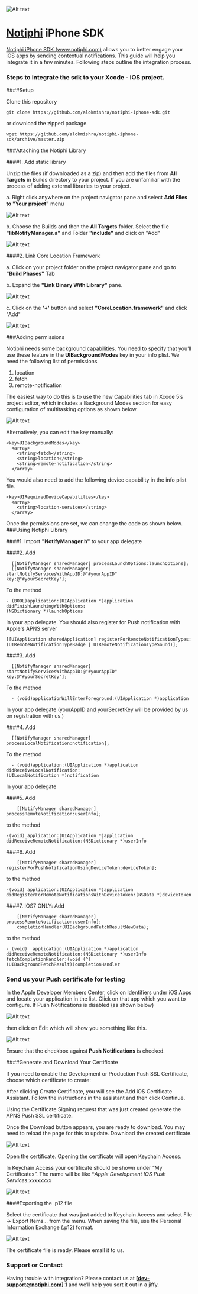 ![Alt text](/READMESCR/not.png?raw=true)

[Notiphi](http://www.notiphi.com) iPhone SDK
==================

[Notiphi iPhone SDK (www.notiphi.com)](http://www.notiphi.com) allows you to better engage your iOS apps by sending contextual notifications. This guide will help you integrate it in a few minutes. Following steps outline the integration process.

### Steps to integrate the sdk to your Xcode - iOS project.

####Setup

Clone this repository

```
git clone https://github.com/alokmishra/notiphi-iphone-sdk.git
```

or download the zipped package.

```
wget https://github.com/alokmishra/notiphi-iphone-sdk/archive/master.zip
```

###Attaching the Notiphi Library

####1. Add static library

Unzip the files (if downloaded as a zip) and then add the files from **All Targets** in Builds directory to your project. If you are unfamiliar with the process of adding external libraries to your project.

a. Right click anywhere on the project navigator pane and select **Add Files to "Your project"** menu

![Alt text](/READMESCR/1a.png?raw=true)

b. Choose the Builds and then the **All Targets** folder. Select the file **"libNotifyManager.a"** and Folder **"include"** and click on "Add"

![Alt text](/READMESCR/1b.png?raw=true)

####2. Link Core Location Framework

a. Click on your project folder on the project navigator pane and go to **"Build Phases"** Tab

b. Expand the **"Link Binary With Library"** pane.

![Alt text](/READMESCR/2b.png?raw=true)

c. Click on the **'+'** button and select **"CoreLocation.framework"** and click "Add"

![Alt text](/READMESCR/2c.png?raw=true)

###Adding permissions

Notiphi needs some background capabilities. You need to specify that you’ll use these feature in the **UIBackgroundModes** key in your info plist.
We need the following list of permissions

1. location
2. fetch
3. remote-notification

The easiest way to do this is to use the new Capabilities tab in Xcode 5’s project editor, which includes a Background Modes section for easy configuration of multitasking options as shown below.

![Alt text](/READMESCR/xcode_background.png?raw=true)

Alternatively, you can edit the key manually:

```
<key>UIBackgroundModes</key>
  <array>
    <string>fetch</string>
    <string>location</string>
    <string>remote-notification</string>
  </array>
```

You would also need to add the following device capability in the info plist file.

```
<key>UIRequiredDeviceCapabilities</key>
  <array>
    <string>location-services</string>
  </array>
```

Once the permissions are set, we can change the code as shown below.
###Using Notiphi Library

####1. Import
**"NotifyManager.h"** to your app delegate

####2. Add
```
  [[NotifyManager sharedManager] processLaunchOptions:launchOptions];
  [[NotifyManager sharedManager] startNotifyServicesWithAppID:@"#yourAppID"
key:@"#yourSecretKey"];
```

To the method

```
- (BOOL)application:(UIApplication *)application didFinishLaunchingWithOptions:
(NSDictionary *)launchOptions
```

In your app delegate. You should also register for Push notification with Apple's APNS server 
```
[[UIApplication sharedApplication] registerForRemoteNotificationTypes:(UIRemoteNotificationTypeBadge | UIRemoteNotificationTypeSound)];
```


####3. Add
```
  [[NotifyManager sharedManager] startNotifyServicesWithAppID:@"#yourAppID"
key:@"#yourSecretKey"];
```

To the method

```
  - (void)applicationWillEnterForeground:(UIApplication *)application
```

In your app delegate (yourAppID and yourSecretKey will be provided by us on registration with us.)


####4. Add
```
  [[NotifyManager sharedManager] processLocalNotification:notification];
```

To the method

```
  - (void)application:(UIApplication *)application
didReceiveLocalNotification:
(UILocalNotification *)notification
```

In your app delegate

####5. Add
```
    [[NotifyManager sharedManager] processRemoteNotification:userInfo];

```
to the method
```
-(void) application:(UIApplication *)application didReceiveRemoteNotification:(NSDictionary *)userInfo
```

####6. Add
```
    [[NotifyManager sharedManager] registerForPushNotificationUsingDeviceToken:deviceToken];
```
to the method
```
-(void) application:(UIApplication *)application didRegisterForRemoteNotificationsWithDeviceToken:(NSData *)deviceToken
```

####7. IOS7 ONLY: Add
```
    [[NotifyManager sharedManager] processRemoteNotification:userInfo];
    completionHandler(UIBackgroundFetchResultNewData);

```
to the method
```
- (void)  application:(UIApplication *)application didReceiveRemoteNotification:(NSDictionary *)userInfo
fetchCompletionHandler:(void (^)(UIBackgroundFetchResult))completionHandler

```




### Send us your Push certificate for testing

In the Apple Developer Members Center, click on Identifiers under iOS Apps and locate your application in the list. Click on that app which you want to configure. If Push Notifications is disabled (as shown below)

![Alt text](/READMESCR/not_disabled.png?raw=true)

then click on Edit which will show you something like this.

![Alt text](/READMESCR/edit_nots.png?raw=true)

Ensure that the checkbox against  **Push Notifications** is checked.

####Generate and Download Your Certificate

If you need to enable the Development or Production Push SSL Certificate, choose which certificate to create:

After clicking Create Certificate, you will see the Add iOS Certificate Assistant. Follow the instructions in the assistant and then click Continue.

Using the Certificate Signing request that was just created generate the APNS Push SSL certificate.

Once the Download button appears, you are ready to download. You may need to reload the page for this to update. Download the created certificate.

![Alt text](/READMESCR/download.png?raw=true)

Open the certificate. Opening the certificate will open Keychain Access.

In Keychain Access your certificate should be shown under “My Certificates”. The name will be like **Apple Development IOS Push Services:*xxxxxxxx**

![Alt text](/READMESCR/certs.png?raw=true)

####Exporting the .p12 file

Select the certificate that was just added to Keychain Access and select File -> Export Items... from the menu. When saving the file, use the Personal Information Exchange (.p12) format.

![Alt text](/READMESCR/export.png?raw=true)

The certificate file is ready. Please email it to us.


### Support or Contact

Having trouble with integration? Please contact us at **[dev-support@notiphi.com] [1]** and we’ll help you sort it out in a jiffy.

[1]: mailto:dev-support@notiphi.com        "dev-support@notiphi.com"
